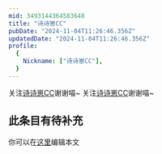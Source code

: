 ```yaml
---
mid: 3493144364583648
title: "诗诗崽CC"
pubDate: "2024-11-04T11:26:46.356Z"
updatedDate: "2024-11-04T11:26:46.356Z"
profile:
  {
    Nickname: ["诗诗崽CC"],
  }
---
```


关注[诗诗崽CC](https://space.bilibili.com/3493144364583648)谢谢喵~ 关注[诗诗崽CC](https://space.bilibili.com/3493144364583648)谢谢喵~

## 此条目有待补充
你可以在[这里](https://github.com/Yuhanawa/VTuber.ICU/edit/master/src/content/v/诗诗崽CC/index.md)编辑本文
